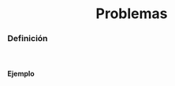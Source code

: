 <div align="center">

# Problemas

 <div align="left">
 
 ### Definición  

&nbsp;&nbsp;&nbsp;&nbsp;&nbsp;&nbsp;&nbsp;&nbsp;

 #### Ejemplo
